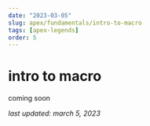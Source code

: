 ```yaml
---
date: "2023-03-05"
slug: apex/fundamentals/intro-to-macro
tags: [apex-legends]
order: 5
---
```


# intro to macro

coming soon

*last updated: march 5, 2023*